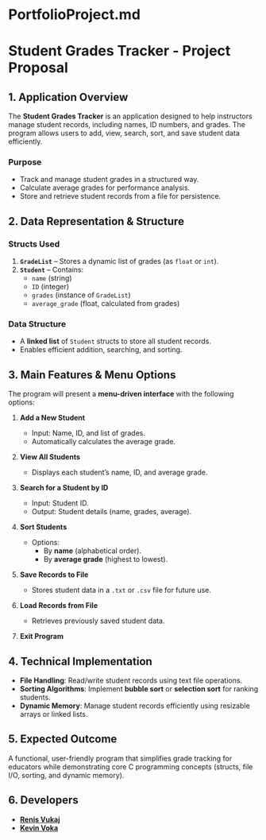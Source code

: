 # PortfolioProject.md
# Student Grades Tracker - Project Proposal  

## **1. Application Overview**  
The **Student Grades Tracker** is an application designed to help instructors manage student records, including names, ID numbers, and grades. The program allows users to add, view, search, sort, and save student data efficiently.  

### **Purpose**  
- Track and manage student grades in a structured way.  
- Calculate average grades for performance analysis.  
- Store and retrieve student records from a file for persistence.  

## **2. Data Representation & Structure**  

### **Structs Used**  
1. **`GradeList`** – Stores a dynamic list of grades (as `float` or `int`).  
2. **`Student`** – Contains:  
   - `name` (string)  
   - `ID` (integer)  
   - `grades` (instance of `GradeList`)  
   - `average_grade` (float, calculated from grades)  

### **Data Structure**  
- A **linked list** of `Student` structs to store all student records.  
- Enables efficient addition, searching, and sorting.  

## **3. Main Features & Menu Options**  

The program will present a **menu-driven interface** with the following options:  

1. **Add a New Student**  
   - Input: Name, ID, and list of grades.  
   - Automatically calculates the average grade.  

2. **View All Students**  
   - Displays each student’s name, ID, and average grade.  

3. **Search for a Student by ID**  
   - Input: Student ID.  
   - Output: Student details (name, grades, average).  

4. **Sort Students**  
   - Options:  
     - By **name** (alphabetical order).  
     - By **average grade** (highest to lowest).  

5. **Save Records to File**  
   - Stores student data in a `.txt` or `.csv` file for future use.  

6. **Load Records from File**  
   - Retrieves previously saved student data.  

7. **Exit Program**  

## **4. Technical Implementation**  
- **File Handling**: Read/write student records using text file operations.  
- **Sorting Algorithms**: Implement **bubble sort** or **selection sort** for ranking students.  
- **Dynamic Memory**: Manage student records efficiently using resizable arrays or linked lists.  

## **5. Expected Outcome**  
A functional, user-friendly program that simplifies grade tracking for educators while demonstrating core C programming concepts (structs, file I/O, sorting, and dynamic memory).  

## **6. Developers**
 
- **[Renis Vukaj](https://github.com/renisv)**  
- **[Kevin Voka](https://github.com/kevin10v)**  
